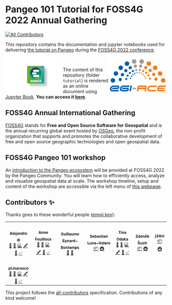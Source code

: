 # Pangeo 101 Tutorial for FOSS4G 2022 Annual Gathering
<!-- ALL-CONTRIBUTORS-BADGE:START - Do not remove or modify this section -->
[![All Contributors](https://img.shields.io/badge/all_contributors-8-orange.svg?style=flat-square)](#contributors-)
<!-- ALL-CONTRIBUTORS-BADGE:END -->

This repository contains the documentation and jupyter notebooks used for delivering [the tutorial on Pangeo](https://talks.osgeo.org/foss4g-2022-workshops/talk/NF8BKU/) during the [FOSS4G 2022 conference](https://2022.foss4g.org/).

<img src="tutorial/figures/pangeo_logo.png" width="180" align="Left" /></a>
<img src="tutorial/figures/EGI-ACE_logo.png" width="180" align="Right" /></a>

<br>

The content of this repository (folder `tutorial`) is rendered as an online document using [Jupyter Book](https://jupyterbook.org/en/stable/intro.html). **You can access it [here](https://pangeo-data.github.io/foss4g-2022)**.

## FOSS4G Annual International Gathering

[FOSS4G](https://foss4g.org/) stands for **Free and Open Source Software for Geospatial** and is the annual recurring global event hosted by [OSGeo](https://www.osgeo.org/), the non-profit organization that supports and promotes the collaborative development of free and open source geographic technologies and open geospatial data. 

## FOSS4G Pangeo 101 workshop

An [introduction to the Pangeo ecosystem](https://talks.osgeo.org/foss4g-2022-workshops/talk/NF8BKU/) will be provided at FOSS4G 2022 by the Pangeo Community. You will learn how to efficiently access, analyze and visualize geospatial data at scale. The workshop timeline, setup and content of the workshop are accessible via the left menu of [this webpage](https://pangeo-data.github.io/foss4g-2022).

## Contributors ✨

Thanks goes to these wonderful people ([emoji key](https://allcontributors.org/docs/en/emoji-key)):

<!-- ALL-CONTRIBUTORS-LIST:START - Do not remove or modify this section -->
<!-- prettier-ignore-start -->
<!-- markdownlint-disable -->
<table>
  <tr>
    <td align="center"><a href="https://github.com/acocac"><img src="https://avatars.githubusercontent.com/u/13321552?v=4?s=100" width="100px;" alt=""/><br /><sub><b>Alejandro ©</b></sub></a><br /><a href="#ideas-acocac" title="Ideas, Planning, & Feedback">🤔</a> <a href="#design-acocac" title="Design">🎨</a> <a href="https://github.com/pangeo-data/foss4g-2022/commits?author=acocac" title="Code">💻</a> <a href="#content-acocac" title="Content">🖋</a> <a href="https://github.com/pangeo-data/foss4g-2022/commits?author=acocac" title="Documentation">📖</a> <a href="#tutorial-acocac" title="Tutorials">✅</a></td>
    <td align="center"><a href="http://www.mn.uio.no/geo/english/people/adm/annefou/"><img src="https://avatars.githubusercontent.com/u/8168508?v=4?s=100" width="100px;" alt=""/><br /><sub><b>Anne Fouilloux</b></sub></a><br /><a href="#ideas-annefou" title="Ideas, Planning, & Feedback">🤔</a> <a href="#design-annefou" title="Design">🎨</a> <a href="https://github.com/pangeo-data/foss4g-2022/commits?author=annefou" title="Code">💻</a> <a href="#content-annefou" title="Content">🖋</a> <a href="https://github.com/pangeo-data/foss4g-2022/commits?author=annefou" title="Documentation">📖</a> <a href="#tutorial-annefou" title="Tutorials">✅</a></td>
    <td align="center"><a href="https://github.com/guillaumeeb"><img src="https://avatars.githubusercontent.com/u/17138587?v=4?s=100" width="100px;" alt=""/><br /><sub><b>Guillaume Eynard-Bontemps</b></sub></a><br /><a href="#ideas-guillaumeeb" title="Ideas, Planning, & Feedback">🤔</a> <a href="https://github.com/pangeo-data/foss4g-2022/pulls?q=is%3Apr+reviewed-by%3Aguillaumeeb" title="Reviewed Pull Requests">👀</a></td>
    <td align="center"><a href="https://uk.linkedin.com/in/sebastianlunavalero/en"><img src="https://avatars.githubusercontent.com/u/5345517?v=4?s=100" width="100px;" alt=""/><br /><sub><b>Sebastian Luna-Valero</b></sub></a><br /><a href="#platform-sebastian-luna-valero" title="Packaging/porting to new platform">📦</a> <a href="#infra-sebastian-luna-valero" title="Infrastructure (Hosting, Build-Tools, etc)">🚇</a></td>
    <td align="center"><a href="https://github.com/tinaok"><img src="https://avatars.githubusercontent.com/u/46813815?v=4?s=100" width="100px;" alt=""/><br /><sub><b>Tina Odaka</b></sub></a><br /><a href="#ideas-tinaok" title="Ideas, Planning, & Feedback">🤔</a> <a href="#design-tinaok" title="Design">🎨</a> <a href="https://github.com/pangeo-data/foss4g-2022/commits?author=tinaok" title="Code">💻</a> <a href="#content-tinaok" title="Content">🖋</a> <a href="https://github.com/pangeo-data/foss4g-2022/commits?author=tinaok" title="Documentation">📖</a> <a href="#tutorial-tinaok" title="Tutorials">✅</a></td>
    <td align="center"><a href="https://github.com/sustr4"><img src="https://avatars.githubusercontent.com/u/1583737?v=4?s=100" width="100px;" alt=""/><br /><sub><b>Zdeněk Šustr</b></sub></a><br /><a href="#platform-sustr4" title="Packaging/porting to new platform">📦</a> <a href="#infra-sustr4" title="Infrastructure (Hosting, Build-Tools, etc)">🚇</a></td>
    <td align="center"><a href="https://github.com/j34ni"><img src="https://avatars.githubusercontent.com/u/44261743?v=4?s=100" width="100px;" alt=""/><br /><sub><b>j34ni</b></sub></a><br /><a href="#platform-j34ni" title="Packaging/porting to new platform">📦</a> <a href="#infra-j34ni" title="Infrastructure (Hosting, Build-Tools, etc)">🚇</a></td>
  </tr>
  <tr>
    <td align="center"><a href="https://github.com/pl-marasco"><img src="https://avatars.githubusercontent.com/u/22492773?v=4?s=100" width="100px;" alt=""/><br /><sub><b>pl.marasco</b></sub></a><br /><a href="#ideas-pl-marasco" title="Ideas, Planning, & Feedback">🤔</a> <a href="#design-pl-marasco" title="Design">🎨</a> <a href="https://github.com/pangeo-data/foss4g-2022/commits?author=pl-marasco" title="Code">💻</a> <a href="#content-pl-marasco" title="Content">🖋</a> <a href="https://github.com/pangeo-data/foss4g-2022/commits?author=pl-marasco" title="Documentation">📖</a> <a href="#tutorial-pl-marasco" title="Tutorials">✅</a></td>
  </tr>
</table>

<!-- markdownlint-restore -->
<!-- prettier-ignore-end -->

<!-- ALL-CONTRIBUTORS-LIST:END -->

This project follows the [all-contributors](https://github.com/all-contributors/all-contributors) specification. Contributions of any kind welcome!
